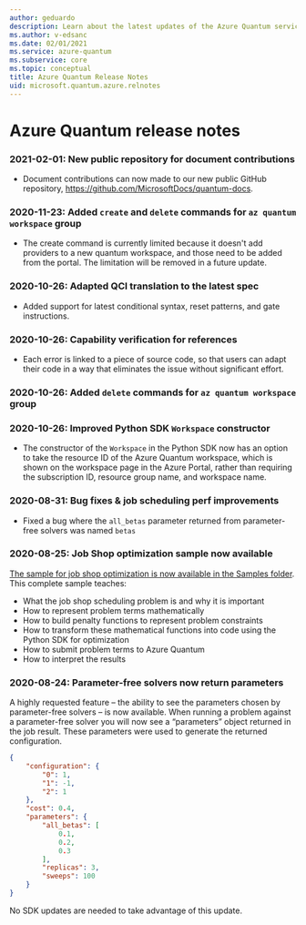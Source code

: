 ```yaml
---
author: geduardo
description: Learn about the latest updates of the Azure Quantum service.
ms.author: v-edsanc
ms.date: 02/01/2021
ms.service: azure-quantum
ms.subservice: core
ms.topic: conceptual
title: Azure Quantum Release Notes
uid: microsoft.quantum.azure.relnotes
---
```


# Azure Quantum release notes

### 2021-02-01: New public repository for document contributions
- Document contributions can now made to our new public GitHub repository, https://github.com/MicrosoftDocs/quantum-docs. 

### 2020-11-23: Added `create` and `delete` commands for `az quantum workspace` group
- The create command is currently limited because it doesn't add providers to a new quantum workspace, and those need to be added from the portal. The limitation will be removed in a future update.

### 2020-10-26: Adapted QCI translation to the latest spec 
- Added support for latest conditional syntax, reset patterns, and gate instructions.

### 2020-10-26: Capability verification for references
- Each error is linked to a piece of source code, so that users can adapt their code in a way that eliminates the issue without significant effort.

### 2020-10-26: Added `delete` commands for `az quantum workspace` group

### 2020-10-26: Improved Python SDK `Workspace` constructor 
- The constructor of the `Workspace` in the Python SDK now has an option to take the resource ID of the Azure Quantum workspace, which is shown on the workspace page in the Azure Portal, rather than requiring the subscription ID, resource group name, and workspace name.

### 2020-08-31: Bug fixes & job scheduling perf improvements
- Fixed a bug where the `all_betas` parameter returned from parameter-free solvers was named `betas`

### 2020-08-25: Job Shop optimization sample now available
[The sample for job shop optimization is now available in the Samples folder](https://github.com/microsoft/qio-samples). This complete sample teaches:

- What the job shop scheduling problem is and why it is important
- How to represent problem terms mathematically
- How to build penalty functions to represent problem constraints
- How to transform these mathematical functions into code using the Python SDK for optimization
- How to submit problem terms to Azure Quantum
- How to interpret the results

### 2020-08-24: Parameter-free solvers now return parameters
A highly requested feature – the ability to see the parameters chosen by parameter-free solvers – is now available. When running a problem against a parameter-free solver you will now see a “parameters” object returned in the job result. These parameters were used to generate the returned configuration.

```json
{
    "configuration": {
        "0": 1,
        "1": -1,
        "2": 1
    },
    "cost": 0.4,
    "parameters": {
        "all_betas": [
            0.1,
            0.2,
            0.3
        ],
        "replicas": 3,
        "sweeps": 100
    }
}
```

No SDK updates are needed to take advantage of this update.